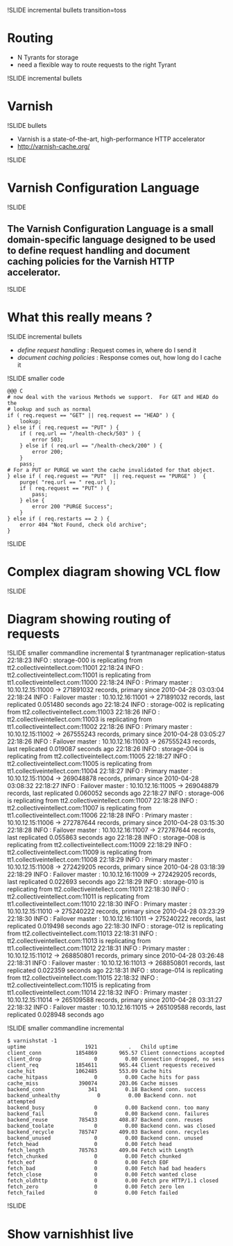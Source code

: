 !SLIDE incremental bullets transition=toss

# Routing #

* N Tyrants for storage
* need a flexible way to route requests to the right Tyrant

!SLIDE incremental bullets 

# Varnish #

!SLIDE bullets 

* Varnish is a state-of-the-art, high-performance HTTP accelerator
* <http://varnish-cache.org/>

!SLIDE

# Varnish Configuration Language #

!SLIDE

## The Varnish Configuration Language is a small domain-specific language designed to be used to define request handling and document caching policies for the Varnish HTTP accelerator. ##

!SLIDE

# What this really means ? #

!SLIDE incremental bullets

* <em>define request handling</em> : Request comes in, where do I send it
* <em>document caching policies</em> : Response comes out, how long do I cache it

!SLIDE smaller code 

    @@@ C
    # now deal with the various Methods we support.  For GET and HEAD do the
    # lookup and such as normal
    if ( req.request == "GET" || req.request == "HEAD" ) {
        lookup;
    } else if ( req.request == "PUT" ) {
        if ( req.url == "/health-check/503" ) {
            error 503;
        } else if ( req.url == "/health-check/200" ) {
            error 200;
        }
        pass;
    # For a PUT or PURGE we want the cache invalidated for that object.
    } else if ( req.request == "PUT"  || req.request == "PURGE" )  {
        purge( "req.url == " req.url );
        if ( req.request == "PUT" ) { 
            pass; 
        } else {
            error 200 "PURGE Success";
        }
    } else if ( req.restarts == 2 ) {
        error 404 "Not Found, check old archive";
    }

!SLIDE 

# Complex diagram showing VCL flow #

!SLIDE

# Diagram showing routing of requests #

!SLIDE smaller commandline incremental
    $ tyrantmanager replication-status
    22:18:23  INFO : storage-000 is replicating from tt2.collectiveintellect.com:11001
    22:18:24  INFO :   tt2.collectiveintellect.com:11001 is replicating from tt1.collectiveintellect.com:11000
    22:18:24  INFO :   Primary master  : 10.10.12.15:11000 -> 271891032 records, primary since 2010-04-28 03:03:04
    22:18:24  INFO :   Failover master : 10.10.12.16:11001 -> 271891032 records, last replicated 0.051480 seconds ago
    22:18:24  INFO : storage-002 is replicating from tt2.collectiveintellect.com:11003
    22:18:26  INFO :   tt2.collectiveintellect.com:11003 is replicating from tt1.collectiveintellect.com:11002
    22:18:26  INFO :   Primary master  : 10.10.12.15:11002 -> 267555243 records, primary since 2010-04-28 03:05:27
    22:18:26  INFO :   Failover master : 10.10.12.16:11003 -> 267555243 records, last replicated 0.019087 seconds ago
    22:18:26  INFO : storage-004 is replicating from tt2.collectiveintellect.com:11005
    22:18:27  INFO :   tt2.collectiveintellect.com:11005 is replicating from tt1.collectiveintellect.com:11004
    22:18:27  INFO :   Primary master  : 10.10.12.15:11004 -> 269048878 records, primary since 2010-04-28 03:08:32
    22:18:27  INFO :   Failover master : 10.10.12.16:11005 -> 269048879 records, last replicated 0.060052 seconds ago
    22:18:27  INFO : storage-006 is replicating from tt2.collectiveintellect.com:11007
    22:18:28  INFO :   tt2.collectiveintellect.com:11007 is replicating from tt1.collectiveintellect.com:11006
    22:18:28  INFO :   Primary master  : 10.10.12.15:11006 -> 272787644 records, primary since 2010-04-28 03:15:30
    22:18:28  INFO :   Failover master : 10.10.12.16:11007 -> 272787644 records, last replicated 0.055863 seconds ago
    22:18:28  INFO : storage-008 is replicating from tt2.collectiveintellect.com:11009
    22:18:29  INFO :   tt2.collectiveintellect.com:11009 is replicating from tt1.collectiveintellect.com:11008
    22:18:29  INFO :   Primary master  : 10.10.12.15:11008 -> 272429205 records, primary since 2010-04-28 03:18:39
    22:18:29  INFO :   Failover master : 10.10.12.16:11009 -> 272429205 records, last replicated 0.022693 seconds ago
    22:18:29  INFO : storage-010 is replicating from tt2.collectiveintellect.com:11011
    22:18:30  INFO :   tt2.collectiveintellect.com:11011 is replicating from tt1.collectiveintellect.com:11010
    22:18:30  INFO :   Primary master  : 10.10.12.15:11010 -> 275240222 records, primary since 2010-04-28 03:23:29
    22:18:30  INFO :   Failover master : 10.10.12.16:11011 -> 275240222 records, last replicated 0.019498 seconds ago
    22:18:30  INFO : storage-012 is replicating from tt2.collectiveintellect.com:11013
    22:18:31  INFO :   tt2.collectiveintellect.com:11013 is replicating from tt1.collectiveintellect.com:11012
    22:18:31  INFO :   Primary master  : 10.10.12.15:11012 -> 268850801 records, primary since 2010-04-28 03:26:48
    22:18:31  INFO :   Failover master : 10.10.12.16:11013 -> 268850801 records, last replicated 0.022359 seconds ago
    22:18:31  INFO : storage-014 is replicating from tt2.collectiveintellect.com:11015
    22:18:32  INFO :   tt2.collectiveintellect.com:11015 is replicating from tt1.collectiveintellect.com:11014
    22:18:32  INFO :   Primary master  : 10.10.12.15:11014 -> 265109588 records, primary since 2010-04-28 03:31:27
    22:18:32  INFO :   Failover master : 10.10.12.16:11015 -> 265109588 records, last replicated 0.028948 seconds ago

!SLIDE smaller commandline incremental

    $ varnishstat -1 
    uptime                   1921          .   Child uptime
    client_conn           1854869       965.57 Client connections accepted
    client_drop                 0         0.00 Connection dropped, no sess
    client_req            1854611       965.44 Client requests received
    cache_hit             1062485       553.09 Cache hits
    cache_hitpass               0         0.00 Cache hits for pass
    cache_miss             390074       203.06 Cache misses
    backend_conn              341         0.18 Backend conn. success
    backend_unhealthy            0         0.00 Backend conn. not attempted
    backend_busy                0         0.00 Backend conn. too many
    backend_fail                0         0.00 Backend conn. failures
    backend_reuse          785433       408.87 Backend conn. reuses
    backend_toolate             0         0.00 Backend conn. was closed
    backend_recycle        785747       409.03 Backend conn. recycles
    backend_unused              0         0.00 Backend conn. unused
    fetch_head                  0         0.00 Fetch head
    fetch_length           785763       409.04 Fetch with Length
    fetch_chunked               0         0.00 Fetch chunked
    fetch_eof                   0         0.00 Fetch EOF
    fetch_bad                   0         0.00 Fetch had bad headers
    fetch_close                 0         0.00 Fetch wanted close
    fetch_oldhttp               0         0.00 Fetch pre HTTP/1.1 closed
    fetch_zero                  0         0.00 Fetch zero len
    fetch_failed                0         0.00 Fetch failed

!SLIDE 

# Show varnishhist live #


